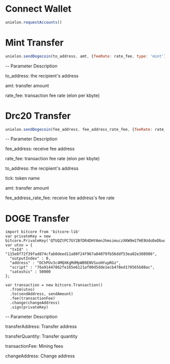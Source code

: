 # Connect Wallet
```javascript
unielon.requestAccounts()
```

# Mint Transfer
```javascript
unielon.sendDogecoin(to_address, amt, {feeRate: rate_fee, type: 'mint'})
```
-- Parameter Description

to_address: the recipient's address

amt: transfer amount

rate_fee: transaction fee rate (elon per kbyte)


# Drc20 Transfer
```javascript
unielon.sendDogecoin(fee_address, fee_address_rate_fee, {feeRate: rate_fee, transferAddress: to_address, ticker: tick, sendAmount: amt, type: 'transfer'})
```
-- Parameter Description

fee_address: receive fee address

rate_fee: transaction fee rate (elon per kbyte)

to_address: the recipient's address

tick: token name

amt: transfer amount

fee_address_rate_fee: receive fee address's fee rate

# DOGE Transfer
```shell
import bitcore from 'bitcore-lib'
var privateKey = new bitcore.PrivateKey('QTUQZtPC7GY2BfDR4DHYAmnJhmsimuczXKW9m1THE9UdoDeDbudZ');
var utxo = {
  "txId" : "115e8f72f39fad874cfab0deed11a80f24f967a84079fb56ddf53ea02e308986",
  "outputIndex" : 0,
  "address" : "DChPUv3c4MQXKgMdMpWB9ENVSxoHYupRGz",
  "script" : "76a91447862fe165e6121af80d5dde1ecb478ed170565b88ac",
  "satoshis" : 50000
};

var transaction = new bitcore.Transaction()
  .from(utxo)
  .to(sendAddress, sendAmount)
  .fee(transactionFee)
  .change(changeAddress)
  .sign(privateKey)
```

-- Parameter Description

transferAddress: Transfer address

transferQuantity: Transfer quantity

transactionFee: Mining fees

changeAddress: Change address
